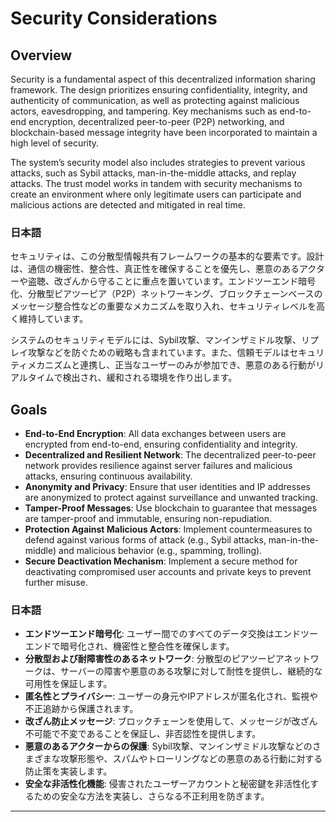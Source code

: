 # Security Considerations

## Overview

Security is a fundamental aspect of this decentralized information sharing framework. The design prioritizes ensuring confidentiality, integrity, and authenticity of communication, as well as protecting against malicious actors, eavesdropping, and tampering. Key mechanisms such as end-to-end encryption, decentralized peer-to-peer (P2P) networking, and blockchain-based message integrity have been incorporated to maintain a high level of security.

The system’s security model also includes strategies to prevent various attacks, such as Sybil attacks, man-in-the-middle attacks, and replay attacks. The trust model works in tandem with security mechanisms to create an environment where only legitimate users can participate and malicious actions are detected and mitigated in real time.

### 日本語

セキュリティは、この分散型情報共有フレームワークの基本的な要素です。設計は、通信の機密性、整合性、真正性を確保することを優先し、悪意のあるアクターや盗聴、改ざんから守ることに重点を置いています。エンドツーエンド暗号化、分散型ピアツーピア（P2P）ネットワーキング、ブロックチェーンベースのメッセージ整合性などの重要なメカニズムを取り入れ、セキュリティレベルを高く維持しています。

システムのセキュリティモデルには、Sybil攻撃、マンインザミドル攻撃、リプレイ攻撃などを防ぐための戦略も含まれています。また、信頼モデルはセキュリティメカニズムと連携し、正当なユーザーのみが参加でき、悪意のある行動がリアルタイムで検出され、緩和される環境を作り出します。

## Goals

- **End-to-End Encryption**: All data exchanges between users are encrypted from end-to-end, ensuring confidentiality and integrity.
- **Decentralized and Resilient Network**: The decentralized peer-to-peer network provides resilience against server failures and malicious attacks, ensuring continuous availability.
- **Anonymity and Privacy**: Ensure that user identities and IP addresses are anonymized to protect against surveillance and unwanted tracking.
- **Tamper-Proof Messages**: Use blockchain to guarantee that messages are tamper-proof and immutable, ensuring non-repudiation.
- **Protection Against Malicious Actors**: Implement countermeasures to defend against various forms of attack (e.g., Sybil attacks, man-in-the-middle) and malicious behavior (e.g., spamming, trolling).
- **Secure Deactivation Mechanism**: Implement a secure method for deactivating compromised user accounts and private keys to prevent further misuse.

### 日本語

- **エンドツーエンド暗号化**: ユーザー間でのすべてのデータ交換はエンドツーエンドで暗号化され、機密性と整合性を確保します。
- **分散型および耐障害性のあるネットワーク**: 分散型のピアツーピアネットワークは、サーバーの障害や悪意のある攻撃に対して耐性を提供し、継続的な可用性を保証します。
- **匿名性とプライバシー**: ユーザーの身元やIPアドレスが匿名化され、監視や不正追跡から保護されます。
- **改ざん防止メッセージ**: ブロックチェーンを使用して、メッセージが改ざん不可能で不変であることを保証し、非否認性を提供します。
- **悪意のあるアクターからの保護**: Sybil攻撃、マンインザミドル攻撃などのさまざまな攻撃形態や、スパムやトローリングなどの悪意のある行動に対する防止策を実装します。
- **安全な非活性化機能**: 侵害されたユーザーアカウントと秘密鍵を非活性化するための安全な方法を実装し、さらなる不正利用を防ぎます。

---
